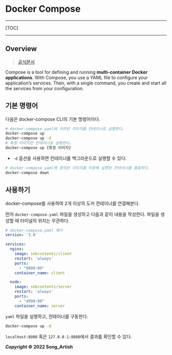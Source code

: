 # Docker Compose

---

[TOC]

---



## Overview

> [공식문서](https://docs.docker.com/compose/reference/)

Compose is a tool for defining and running **multi-container Docker applications**. With Compose, you use a YAML file to configure your application’s services. Then, with a single command, you create and start all the services from your configuration.



## 기본 명령어

다음은 docker-compose CLI의 기본 명령어이다.

```bash
# docker-compose.yaml에 저의된 이미지를 컨테이너로 실행한다.
docker-compose up
docker-compose up -d
# 특정 이미지만 컨테이너로 실행한다.
docker-compose up {특정 이미지}
```

- `-d` 옵션을 사용하면 컨테이너를 백그라운드로 실행할 수 있다.

```bash
# docker-compose.yaml에 정의된 이미지를 이용해 실행된 컨테이너를 종료하다.
docker-compose down
```



## 사용하기

docker-compose를 사용하여 2개 이상의 도커 컨테이너를 연결해본다.

먼저 `docker-compose.yaml` 파일을 생성하고 다음과 같이 내용을 작성한다. 파일을 생성할 때 터미널의 위치는 무관하다.

```yaml
# docker-compose.yaml 예시
version: '3.8'

services:
  nginx:
    image: sebcontents/client
    restart: 'always'
    ports:
      - "8080:80"
    container_name: client

  node:
    image: sebcontents/server
    restart: 'always'
    ports:
      - "4999:80"
    container_name: server
```

`yaml` 파일을 실행하고, 컨테이너를 구동한다.

```bash
docker-compose up -d
```

`localhost:8080` 혹은 `127.0.0.1:8080`에서 결과를 확인할 수 있다.



***Copyright* © 2022 Song_Artish**